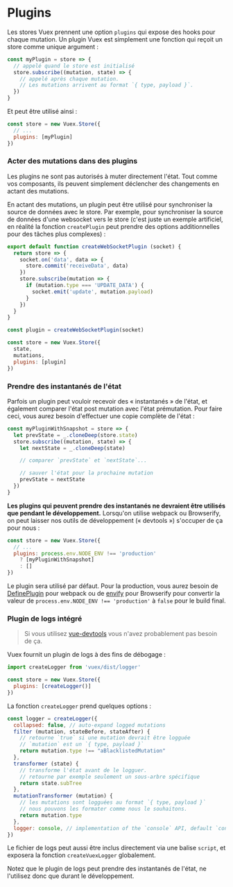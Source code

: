 # Plugins

Les stores Vuex prennent une option `plugins` qui expose des hooks pour chaque mutation. Un plugin Vuex est simplement une fonction qui reçoit un store comme unique argument :

``` js
const myPlugin = store => {
  // appelé quand le store est initialisé
  store.subscribe((mutation, state) => {
    // appelé après chaque mutation.
    // Les mutations arrivent au format `{ type, payload }`.
  })
}
```

Et peut être utilisé ainsi :

``` js
const store = new Vuex.Store({
  // ...
  plugins: [myPlugin]
})
```

### Acter des mutations dans des plugins

Les plugins ne sont pas autorisés à muter directement l'état. Tout comme vos composants, ils peuvent simplement déclencher des changements en actant des mutations.

En actant des mutations, un plugin peut être utilisé pour synchroniser la source de données avec le store. Par exemple, pour synchroniser la source de données d'une websocket vers le store (c'est juste un exemple artificiel, en réalité la fonction `createPlugin` peut prendre des options additionnelles pour des tâches plus complexes) :

``` js
export default function createWebSocketPlugin (socket) {
  return store => {
    socket.on('data', data => {
      store.commit('receiveData', data)
    })
    store.subscribe(mutation => {
      if (mutation.type === 'UPDATE_DATA') {
        socket.emit('update', mutation.payload)
      }
    })
  }
}
```

``` js
const plugin = createWebSocketPlugin(socket)

const store = new Vuex.Store({
  state,
  mutations,
  plugins: [plugin]
})
```

### Prendre des instantanés de l'état

Parfois un plugin peut vouloir recevoir des « instantanés » de l'état, et également comparer l'état post mutation avec l'état prémutation. Pour faire ceci, vous aurez besoin d'effectuer une copie complète de l'état :

``` js
const myPluginWithSnapshot = store => {
  let prevState = _.cloneDeep(store.state)
  store.subscribe((mutation, state) => {
    let nextState = _.cloneDeep(state)

    // comparer `prevState` et `nextState`...

    // sauver l'état pour la prochaine mutation
    prevState = nextState
  })
}
```

**Les plugins qui peuvent prendre des instantanés ne devraient être utilisés que pendant le développement.** Lorsqu'on utilise webpack ou Browserify, on peut laisser nos outils de développement (« devtools ») s'occuper de ça pour nous :

``` js
const store = new Vuex.Store({
  // ...
  plugins: process.env.NODE_ENV !== 'production'
    ? [myPluginWithSnapshot]
    : []
})
```

Le plugin sera utilisé par défaut. Pour la production, vous aurez besoin de [DefinePlugin](https://webpack.github.io/docs/list-of-plugins.html#defineplugin) pour webpack ou de [envify](https://github.com/hughsk/envify) pour Browserify pour convertir la valeur de `process.env.NODE_ENV !== 'production'` à `false` pour le build final.

### Plugin de logs intégré

> Si vous utilisez [vue-devtools](https://github.com/vuejs/vue-devtools) vous n'avez probablement pas besoin de ça.

Vuex fournit un plugin de logs à des fins de débogage :

``` js
import createLogger from 'vuex/dist/logger'

const store = new Vuex.Store({
  plugins: [createLogger()]
})
```

La fonction `createLogger` prend quelques options :

``` js
const logger = createLogger({
  collapsed: false, // auto-expand logged mutations
  filter (mutation, stateBefore, stateAfter) {
    // retourne `true` si une mutation devrait être logguée
    // `mutation` est un `{ type, payload }`
    return mutation.type !== "aBlacklistedMutation"
  },
  transformer (state) {
    // transforme l'état avant de le logguer.
    // retourne par exemple seulement un sous-arbre spécifique
    return state.subTree
  },
  mutationTransformer (mutation) {
    // les mutations sont logguées au format `{ type, payload }`
    // nous pouvons les formater comme nous le souhaitons.
    return mutation.type
  },
  logger: console, // implementation of the `console` API, default `console`
})
```

Le fichier de logs peut aussi être inclus directement via une balise `script`, et exposera la fonction `createVuexLogger` globalement.

Notez que le plugin de logs peut prendre des instantanés de l'état, ne l'utilisez donc que durant le développement.
